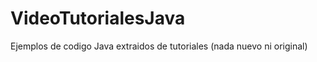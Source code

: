 VideoTutorialesJava
===================

Ejemplos de codigo Java extraidos de tutoriales (nada nuevo ni original)
